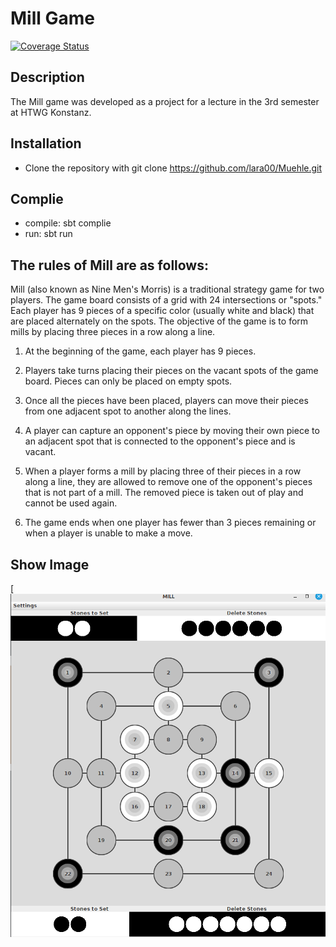 # Mill Game

[![Coverage Status](https://coveralls.io/repos/github/lara00/Muehle/badge.svg?branch=main)](https://coveralls.io/github/lara00/Muehle?branch=main)

## Description

The Mill game was developed as a project for a lecture in the 3rd semester at HTWG Konstanz.

## Installation

- Clone the repository with git clone https://github.com/lara00/Muehle.git

## Complie
- compile: sbt complie
- run: sbt run

## The rules of Mill are as follows:

Mill (also known as Nine Men's Morris) is a traditional strategy game for two players. The game board consists of a grid with 24 intersections or "spots." Each player has 9 pieces of a specific color (usually white and black) that are placed alternately on the spots. The objective of the game is to form mills by placing three pieces in a row along a line.

  1. At the beginning of the game, each player has 9 pieces.

  2. Players take turns placing their pieces on the vacant spots of the game board. Pieces can only be placed on empty spots.

  3. Once all the pieces have been placed, players can move their pieces from one adjacent spot to another along the lines.

  4. A player can capture an opponent's piece by moving their own piece to an adjacent spot that is connected to the opponent's piece and is vacant.

  5. When a player forms a mill by placing three of their pieces in a row along a line, they are allowed to remove one of the opponent's pieces that       is not part of a mill. The removed piece is taken out of play and cannot be used again.

  6. The game ends when one player has fewer than 3 pieces remaining or when a player is unable to make a move.

## Show Image

[![image](https://github.com/lara00/Muehle/blob/26566e97c8e3edc365f83c306b9ab05f888ae319/MillField.png)
